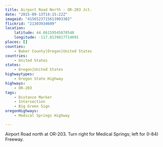 ```yaml
---
title: Airport Road North - OR-203 Jct.
date: "2015-09-13T14:15:22Z"
imageid: "4156523715613903302"
flickrid: "21303934609"
location:
    latitude: 44.86159545870548
    longitude: -117.8139817714691
places: []
counties:
    - Baker County|Oregon|United States
countries:
    - United States
states:
    - Oregon|United States
highwaytypes:
    - Oregon State Highway
highways:
    - OR-203
tags:
    - Distance Marker
    - Intersection
    - Big Green Sign
oregonHighways:
    - Medical Springs Highway

---
```

Airport Road north at OR-203.  Turn right for Medical Springs; left for (I-84) Freeway.